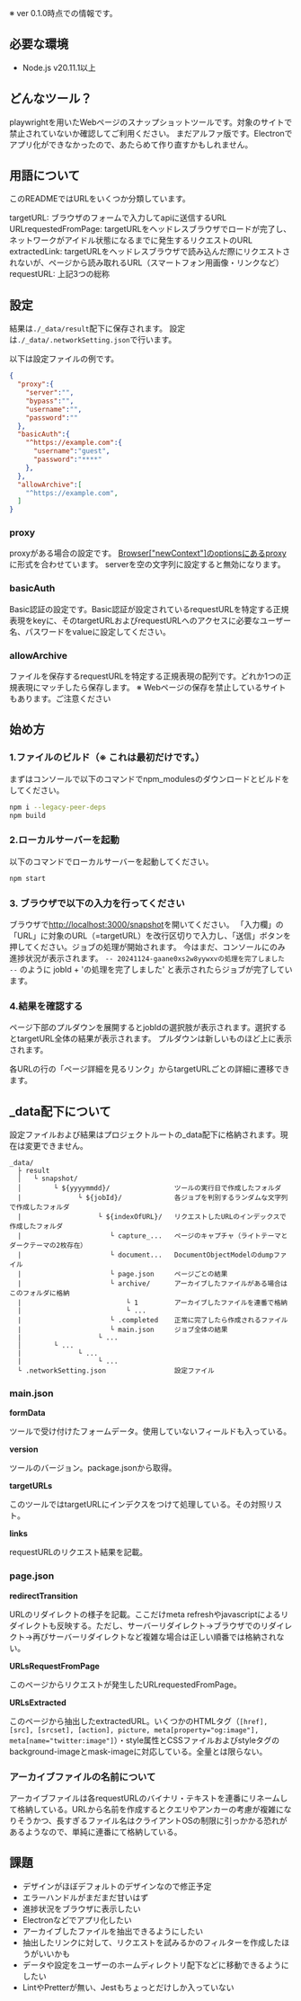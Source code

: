 ※ ver 0.1.0時点での情報です。

## 必要な環境

- Node.js v20.11.1以上

## どんなツール？

playwrightを用いたWebページのスナップショットツールです。対象のサイトで禁止されていないか確認してご利用ください。
まだアルファ版です。Electronでアプリ化ができなかったので、あたらめて作り直すかもしれません。

## 用語について

このREADMEではURLをいくつか分類しています。

targetURL: ブラウザのフォームで入力してapiに送信するURL
URLrequestedFromPage: targetURLをヘッドレスブラウザでロードが完了し、ネットワークがアイドル状態になるまでに発生するリクエストのURL
extractedLink: targetURLをヘッドレスブラウザで読み込んだ際にリクエストされないが、ページから読み取れるURL（スマートフォン用画像・リンクなど）
requestURL: 上記3つの総称

## 設定

結果は`./_data/result`配下に保存されます。
設定は`./_data/.networkSetting.json`で行います。

以下は設定ファイルの例です。

```JSON
{
  "proxy":{
    "server":"",
    "bypass":"",
    "username":"",
    "password":""
  },
  "basicAuth":{
    "^https://example.com":{
      "username":"guest",
      "password":"****"
    },
  },
  "allowArchive":[
    "^https://example.com",
  ]
}
```

### proxy

proxyがある場合の設定です。 [Browser["newContext"]のoptionsにあるproxy](https://playwright.dev/docs/api/class-browser#browser-new-context)に形式を合わせています。
serverを空の文字列に設定すると無効になります。

### basicAuth

Basic認証の設定です。Basic認証が設定されているrequestURLを特定する正規表現をkeyに、そのtargetURLおよびrequestURLへのアクセスに必要なユーザー名、パスワードをvalueに設定してください。

### allowArchive

ファイルを保存するrequestURLを特定する正規表現の配列です。どれか1つの正規表現にマッチしたら保存します。
※ Webページの保存を禁止しているサイトもあります。ご注意ください

## 始め方

### 1.ファイルのビルド（※ これは最初だけです。）
まずはコンソールで以下のコマンドでnpm_modulesのダウンロードとビルドをしてください。

```bash
npm i --legacy-peer-deps
npm build
```

### 2.ローカルサーバーを起動
以下のコマンドでローカルサーバーを起動してください。

```bash
npm start
```

### 3. ブラウザで以下の入力を行ってください
ブラウザで[http://localhost:3000/snapshot](http://localhost:3000/snapshot)を開いてください。
「入力欄」の「URL」に対象のURL（=targetURL）を改行区切りで入力し、「送信」ボタンを押してください。ジョブの処理が開始されます。
今はまだ、コンソールにのみ進捗状況が表示されます。
`-- 20241124-gaane0xs2w8yywxvの処理を完了しました --`
のように jobId + 'の処理を完了しました' と表示されたらジョブが完了しています。

### 4.結果を確認する

ページ下部のプルダウンを展開するとjobIdの選択肢が表示されます。選択するとtargetURL全体の結果が表示されます。
プルダウンは新しいものほど上に表示されます。

各URLの行の「ページ詳細を見るリンク」からtargetURLごとの詳細に遷移できます。

## _data配下について

設定ファイルおよび結果はプロジェクトルートの_data配下に格納されます。現在は変更できません。

```
_data/
  ├ result
  │   └ snapshot/
  │        └ ${yyyymmdd}/                ツールの実行日で作成したフォルダ
  |              └ ${jobId}/             各ジョブを判別するランダムな文字列で作成したフォルダ
  |                   └ ${indexOfURL}/   リクエストしたURLのインデックスで作成したフォルダ
  |                      └ capture_...   ページのキャプチャ（ライトテーマとダークテーマの2枚存在）
  |                      └ document...   DocumentObjectModelのdumpファイル
  |                      └ page.json     ページごとの結果
  |                      └ archive/      アーカイブしたファイルがある場合はこのフォルダに格納
  |                          └ 1         アーカイブしたファイルを連番で格納
  |                          └ ...
  |                      └ .completed    正常に完了したら作成されるファイル
  |                      └ main.json     ジョブ全体の結果
  |                   └ ...
  │        └ ...
  |              └ ...
  |                   └ ...
  └ .networkSetting.json                 設定ファイル
```

### main.json

__formData__

 ツールで受け付けたフォームデータ。使用していないフィールドも入っている。

__version__

 ツールのバージョン。package.jsonから取得。

__targetURLs__

 このツールではtargetURLにインデクスをつけて処理している。その対照リスト。

__links__

 requestURLのリクエスト結果を記載。

### page.json

__redirectTransition__

 URLのリダイレクトの様子を記載。ここだけmeta refreshやjavascriptによるリダイレクトも反映する。ただし、サーバーリダイレクト→ブラウザでのリダイレクト→再びサーバーリダイレクトなど複雑な場合は正しい順番では格納されない。

__URLsRequestFromPage__

 このページからリクエストが発生したURLrequestedFromPage。

__URLsExtracted__

 このページから抽出したextractedURL。いくつかのHTMLタグ（`[href], [src], [srcset], [action], picture, meta[property="og:image"], meta[name="twitter:image"]`）・style属性とCSSファイルおよびstyleタグのbackground-imageとmask-imageに対応している。全量とは限らない。

### アーカイブファイルの名前について
アーカイブファイルは各requestURLのバイナリ・テキストを連番にリネームして格納している。URLから名前を作成するとクエリやアンカーの考慮が複雑になりそうかつ、長すぎるファイル名はクライアントOSの制限に引っかかる恐れがあるようなので、単純に連番にて格納している。

## 課題

- デザインがほぼデフォルトのデザインなので修正予定
- エラーハンドルがまだまだ甘いはず
- 進捗状況をブラウザに表示したい
- Electronなどでアプリ化したい
- アーカイブしたファイルを抽出できるようにしたい
- 抽出したリンクに対して、リクエストを試みるかのフィルターを作成したほうがいいかも
- データや設定をユーザーのホームディレクトリ配下などに移動できるようにしたい
- LintやPretterが無い、Jestもちょっとだけしか入っていない
